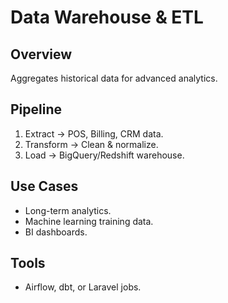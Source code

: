 # Data Warehouse & ETL

## Overview
Aggregates historical data for advanced analytics.

## Pipeline
1. Extract → POS, Billing, CRM data.
2. Transform → Clean & normalize.
3. Load → BigQuery/Redshift warehouse.

## Use Cases
- Long-term analytics.
- Machine learning training data.
- BI dashboards.

## Tools
- Airflow, dbt, or Laravel jobs.
